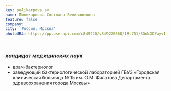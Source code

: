 ```yaml
---
key: polikarpova_sv
name: Поликарпова Светлана Вениаминовна 
feature: false
company: 
city: 'Россия, Москва'
photoURL: https://pp.userapi.com/c849220/v849220868/18c751/SGnNXDZwyvI.jpg

---
```


### *кандидат медицинских наук*

- врач-бактериолог
- заведующий бактериологической лабораторией ГБУЗ «Городская клиническая больница № 15 им. О.М. Филатова Департамента здравоохранения города Москвы»
